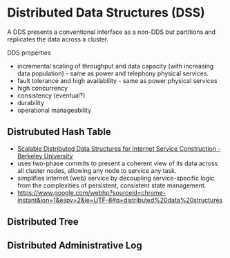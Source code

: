 # Distributed Data Structures (DSS)
A DDS presents a conventional interface as a non-DDS but partitions and replicates the data across a cluster.

DDS properties
- incremental scaling of throughput and data capacity (with increasing data population) - same as power and telephony physical services.
- fault tolerance and high availability - same as power physical services
- high concurrency
- consistency (eventual?)
- durability
- operational manageability

## Distrubuted Hash Table
- [Scalable Distributed Data Structures for Internet Service Construction - Berkeley University](https://www.usenix.org/legacy/event/osdi00/full_papers/gribble/gribble.pdf)
- uses two-phase commits to present a coherent view of its data across all cluster nodes, allowing any node to service any task.
- simplifies internet (web) service by decoupling service-specific logic from the complexities of persistent, consistent state management.
- https://www.google.com/webhp?sourceid=chrome-instant&ion=1&espv=2&ie=UTF-8#q=distributed%20data%20structures

## Distributed Tree

## Distributed Administrative Log
